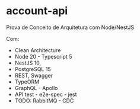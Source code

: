 # account-api

Prova de Conceito de Arquitetura com Node/NestJS

Com:
- Clean Architecture
- Node 20 - Typescript 5
- NestJS 10, 
- PostgreSQL 15
- REST, Swagger
- TypeORM
- GraphQL - Apollo
- API test - e2e-spec - jest
- TODO: RabbitMQ - CDC